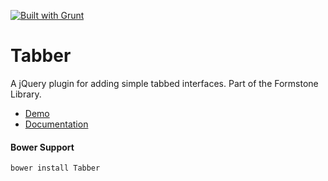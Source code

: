 <a href="http://gruntjs.com" target="_blank"><img src="https://cdn.gruntjs.com/builtwith.png" alt="Built with Grunt"></a> 
# Tabber 

A jQuery plugin for adding simple tabbed interfaces. Part of the Formstone Library. 

- [Demo](http://formstone.it/components/Tabber/demo/index.html) 
- [Documentation](http://formstone.it/tabber/) 

#### Bower Support 
`bower install Tabber`